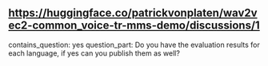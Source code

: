 ## https://huggingface.co/patrickvonplaten/wav2vec2-common_voice-tr-mms-demo/discussions/1

contains_question: yes
question_part: Do you have the evaluation results for each language, if yes can you publish them as well?